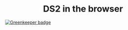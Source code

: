 <h1 align="center">DS2 in the browser</h1>

[![Greenkeeper badge](https://badges.greenkeeper.io/michaelfakhri/ds2.svg)](https://greenkeeper.io/)
